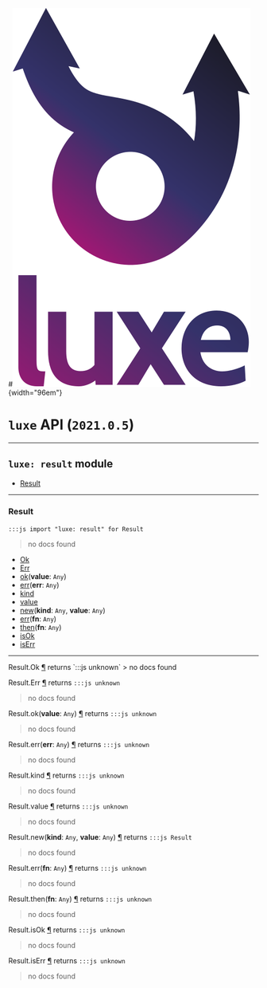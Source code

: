#![](../images/luxe-dark.svg){width="96em"}

# `luxe` API (`2021.0.5`)  


---

## `luxe: result` module

- [Result](#result)   

---

### Result
`:::js import "luxe: result" for Result`
> no docs found

- [Ok](#Result.Ok)
- [Err](#Result.Err)
- [ok](#Result.ok)(**value**: `Any`)
- [err](#Result.err)(**err**: `Any`)
- [kind](#Result.kind)
- [value](#Result.value)
- [new](#Result.new+2)(**kind**: `Any`, **value**: `Any`)
- [err](#Result.err)(**fn**: `Any`)
- [then](#Result.then)(**fn**: `Any`)
- [isOk](#Result.isOk)
- [isErr](#Result.isErr)

<hr/>
<endpoint module="luxe: result" class="Result" signature="Ok"></endpoint>
<signature id="Result.Ok">Result.Ok
<a class="headerlink" href="#Result.Ok" title="Permanent link">¶</a></signature>
<span class='api_ret'>returns</span> `:::js unknown`
> no docs found   

<endpoint module="luxe: result" class="Result" signature="Err"></endpoint>
<signature id="Result.Err">Result.Err
<a class="headerlink" href="#Result.Err" title="Permanent link">¶</a></signature>
<span class='api_ret'>returns</span> `:::js unknown`
> no docs found   

<endpoint module="luxe: result" class="Result" signature="ok(value : Any)"></endpoint>
<signature id="Result.ok">Result.ok(**value**: `Any`)
<a class="headerlink" href="#Result.ok" title="Permanent link">¶</a></signature>
<span class='api_ret'>returns</span> `:::js unknown`
> no docs found   

<endpoint module="luxe: result" class="Result" signature="err(err : Any)"></endpoint>
<signature id="Result.err">Result.err(**err**: `Any`)
<a class="headerlink" href="#Result.err" title="Permanent link">¶</a></signature>
<span class='api_ret'>returns</span> `:::js unknown`
> no docs found   

<endpoint module="luxe: result" class="Result" signature="kind"></endpoint>
<signature id="Result.kind">Result.kind
<a class="headerlink" href="#Result.kind" title="Permanent link">¶</a></signature>
<span class='api_ret'>returns</span> `:::js unknown`
> no docs found   

<endpoint module="luxe: result" class="Result" signature="value"></endpoint>
<signature id="Result.value">Result.value
<a class="headerlink" href="#Result.value" title="Permanent link">¶</a></signature>
<span class='api_ret'>returns</span> `:::js unknown`
> no docs found   

<endpoint module="luxe: result" class="Result" signature="new(kind : Any, value : Any)"></endpoint>
<signature id="Result.new+2">Result.new(**kind**: `Any`, **value**: `Any`)
<a class="headerlink" href="#Result.new+2" title="Permanent link">¶</a></signature>
<span class='api_ret'>returns</span> `:::js Result`
> no docs found   

<endpoint module="luxe: result" class="Result" signature="err(fn : Any)"></endpoint>
<signature id="Result.err">Result.err(**fn**: `Any`)
<a class="headerlink" href="#Result.err" title="Permanent link">¶</a></signature>
<span class='api_ret'>returns</span> `:::js unknown`
> no docs found   

<endpoint module="luxe: result" class="Result" signature="then(fn : Any)"></endpoint>
<signature id="Result.then">Result.then(**fn**: `Any`)
<a class="headerlink" href="#Result.then" title="Permanent link">¶</a></signature>
<span class='api_ret'>returns</span> `:::js unknown`
> no docs found   

<endpoint module="luxe: result" class="Result" signature="isOk"></endpoint>
<signature id="Result.isOk">Result.isOk
<a class="headerlink" href="#Result.isOk" title="Permanent link">¶</a></signature>
<span class='api_ret'>returns</span> `:::js unknown`
> no docs found   

<endpoint module="luxe: result" class="Result" signature="isErr"></endpoint>
<signature id="Result.isErr">Result.isErr
<a class="headerlink" href="#Result.isErr" title="Permanent link">¶</a></signature>
<span class='api_ret'>returns</span> `:::js unknown`
> no docs found   


